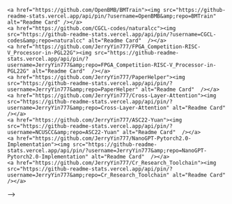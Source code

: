 <!-- <a href="https://github.com/OpenBMB/MiniCPM"><img src="https://github-readme-stats.vercel.app/api/pin/?username=OpenBMB&amp;repo=MiniCPM" alt="Readme Card" /></a></p><p><a href="https://github.com/thunlp/OpenDelta"><img src="https://github-readme-stats.vercel.app/api/pin/?username=thunlp&amp;repo=OpenDelta" alt="Readme Card" /></a></p><p><a href="https://github.com/thunlp/OpenPrompt"><img src="https://github-readme-stats.vercel.app/api/pin/?username=thunlp&amp;repo=OpenPrompt" alt="Readme Card" /></a></p><p><a href="https://github.com/thunlp/PromptPapers"><img src="https://github-readme-stats.vercel.app/api/pin/?username=thunlp&amp;repo=PromptPapers" alt="Readme Card" /></a></p><p><a href="https://github.com/OpenBMB/InfiniteBench"><img src="https://github-readme-stats.vercel.app/api/pin/?username=OpenBMB&amp;repo=InfiniteBench" alt="Readme Card" /></a></p><p><a href="https://github.com/OpenBMB/BMPrinciples"><img src="https://github-readme-stats.vercel.app/api/pin/?username=OpenBMB&amp;repo=BMPrinciples" alt="Readme Card" /></a></p> -->
<!-- 
<div style="display: flex; flex-wrap: wrap; justify-content: space-around;">
<!--     <a href="https://github.com/OpenBMB/MiniCPM"><img src="https://github-readme-stats.vercel.app/api/pin/?username=OpenBMB&amp;repo=MiniCPM" alt="Readme Card" /></a> -->
    <a href="https://github.com/OpenBMB/BMTrain"><img src="https://github-readme-stats.vercel.app/api/pin/?username=OpenBMB&amp;repo=BMTrain" alt="Readme Card" /></a>
    <a href="https://github.com/CGCL-codes/naturalcc"><img src="https://github-readme-stats.vercel.app/api/pin/?username=CGCL-codes&amp;repo=naturalcc" alt="Readme Card"  /></a>
    <a href="https://github.com/JerryYin777/FPGA_Competition-RISC-V_Processor-in-PGL22G"><img src="https://github-readme-stats.vercel.app/api/pin/?username=JerryYin777&amp;repo=FPGA_Competition-RISC-V_Processor-in-PGL22G" alt="Readme Card"  /></a>
    <a href="https://github.com/JerryYin777/PaperHelper"><img src="https://github-readme-stats.vercel.app/api/pin/?username=JerryYin777&amp;repo=PaperHelper" alt="Readme Card"  /></a>
    <a href="https://github.com/JerryYin777/Cross-Layer-Attention"><img src="https://github-readme-stats.vercel.app/api/pin/?username=JerryYin777&amp;repo=Cross-Layer-Attention" alt="Readme Card"  /></a>
    <a href="https://github.com/JerryYin777/ASC22-Yuan"><img src="https://github-readme-stats.vercel.app/api/pin/?username=NCUSCC&amp;repo=ASC22-Yuan" alt="Readme Card"  /></a>
    <a href="https://github.com/JerryYin777/NanoGPT-Pytorch2.0-Implementation"><img src="https://github-readme-stats.vercel.app/api/pin/?username=JerryYin777&amp;repo=NanoGPT-Pytorch2.0-Implementation" alt="Readme Card"  /></a>
    <a href="https://github.com/JerryYin777/Cr_Research_Toolchain"><img src="https://github-readme-stats.vercel.app/api/pin/?username=JerryYin777&amp;repo=Cr_Research_Toolchain" alt="Readme Card"  /></a>

    
</div> -->

